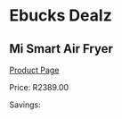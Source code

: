 
# Ebucks Dealz
## Mi Smart Air Fryer
[Product Page](https://www.ebucks.com/web/shop/productSelected.do?prodId=1237931142&catId=1239140260)

Price: R2389.00

Savings: 


	